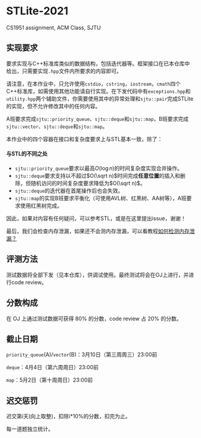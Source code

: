 # STLite-2021
CS1951 assignment, ACM Class, SJTU

## 实现要求

要求实现与C++标准库类似的数据结构，包括迭代器等。框架接口在已本仓库中给出，只需要实现`.hpp`文件内所要求的内容即可。

请注意，在本作业中，只允许使用`cstdio`，`cstring`，`iostream`，`cmath`四个C++标准库，如需使用其他功能请自行实现。在下发代码中有`exceptions.hpp`和`utility.hpp`两个辅助文件，你需要使用其中的异常处理和`sjtu::pair`完成STLite的实现，但不允许修改其中的任何内容。

A班要求完成`sjtu::priority_queue`、`sjtu::deque`和`sjtu::map`，B班要求完成`sjtu::vector`、`sjtu::deque`和`sjtu::map`。

本作业中的四个容器在接口和复杂度要求上与STL基本一致，除了：

#### 与STL的不同之处

- `sjtu::priority_queue`要求以最高$O(\log n)$的时间复杂度实现合并操作。
- `sjtu::deque`要求支持以不超过$O(\sqrt n)$时间完成**任意位置**的插入和删除，但随机访问的时间复杂度要求降低为$O(\sqrt n)$。
- `sjtu::deque`的迭代器在首尾操作后也会失效。
- `sjtu::map`的实现B班要求平衡化（可使用AVL树、红黑树、AA树等），A班要求使用红黑树完成。

因此，如果对内容有任何疑问，可以参考STL，或是在这里提出issue，谢谢！

最后，我们会检查内存泄漏，如果还不会测内存泄漏，可以看教程[如何检测内存泄漏？](./tutorials/detect-memory-leak/detect-memory-leak.md)


## 评测方法

测试数据将全部下发（见本仓库），供调试使用。最终测试将会在OJ上进行，并进行code review。

## 分数构成

在 OJ 上通过测试数据可获得 80% 的分数，code review 占 20% 的分数。

## 截止日期

`priority_queue`(A)/`vector`(B)：3月10日（第三周周三）23:00前

`deque`：4月4日（第六周周日）23:00前

`map`：5月2日（第十周周日）23:00前

## 迟交惩罚

迟交第i天(向上取整)，扣除i*10%的分数，扣完为止。

每一道题独立统计。
